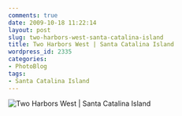 ```yaml
---
comments: true
date: 2009-10-18 11:22:14
layout: post
slug: two-harbors-west-santa-catalina-island
title: Two Harbors West | Santa Catalina Island
wordpress_id: 2335
categories:
- PhotoBlog
tags:
- Santa Catalina Island
---
```


![Two Harbors West | Santa Catalina Island](http://ryanfitzer.com/main/wp-content/uploads/2009/10/catalina-island-8.jpg)
